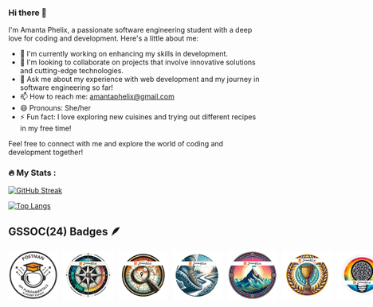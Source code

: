 ### Hi there 👋

I'm Amanta Phelix, a passionate software engineering student with a deep love for coding and development. Here's a little about me:

- 🔭 I'm currently working on enhancing my skills in development.
- 👯 I'm looking to collaborate on projects that involve innovative solutions and cutting-edge technologies.
- 💬 Ask me about my experience with web development and my journey in software engineering so far!
- 📫 How to reach me: [amantaphelix@gmail.com](mailto:amantaphelix@gmail.com)
- 😄 Pronouns: She/her
- ⚡ Fun fact: I love exploring new cuisines and trying out different recipes in my free time!

Feel free to connect with me and explore the world of coding and development together!

### :fire: My Stats :


[![GitHub Streak](http://github-readme-streak-stats.herokuapp.com?user=amantaphelix&theme=dark&background=000000)](https://git.io/streak-stats)

[![Top Langs](https://github-readme-stats.vercel.app/api/top-langs/?username=amantaphelix&layout=compact&theme=vision-friendly-dark)](https://github.com/anuraghazra/github-readme-stats)

## GSSOC(24) Badges 🪶
<div style='display:flex; align-items:center; gap: 10px;' align='center'>
<img src="https://raw.githubusercontent.com/girlscript/gssoc-website-new/main/public/badges/postman.png" width="100px" height="100px" />
  <img src="https://github.com/girlscript/gssoc-website-new/blob/main/public/badges/1.png" width="100px" height="100px" />
  <img src="https://github.com/girlscript/gssoc-website-new/blob/main/public/badges/2.png" width="100px" height="100px" />
  <img src="https://github.com/girlscript/gssoc-website-new/blob/main/public/badges/3.png" width="100px" height="100px" />
  <img src="https://github.com/girlscript/gssoc-website-new/blob/main/public/badges/4.png" width="100px" height="100px" />
  <img src="https://github.com/girlscript/gssoc-website-new/blob/main/public/badges/5.png" width="100px" height="100px" />
  <img src="https://github.com/girlscript/gssoc-website-new/blob/main/public/badges/6.png" width="100px" height="100px" />
  <img src="https://github.com/girlscript/gssoc-website-new/blob/main/public/badges/7.png" width="100px" height="100px" />
  <img src="https://github.com/girlscript/gssoc-website-new/blob/main/public/badges/8.png" width="100px" height="100px" />
</div>
